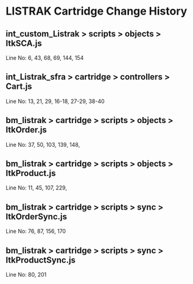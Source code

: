 # LISTRAK Cartridge Change History

## int_custom_Listrak > scripts > objects > ltkSCA.js
Line No: 6, 43, 68, 69, 144, 154

## int_Listrak_sfra > cartridge > controllers > Cart.js
Line No: 13, 21, 29, 16-18, 27-29, 38-40

## bm_listrak > cartridge > scripts > objects > ltkOrder.js 
Line No: 37, 50, 103, 139, 148, 

## bm_listrak > cartridge > scripts > objects > ltkProduct.js
Line No: 11, 45, 107, 229, 

## bm_listrak > cartridge > scripts > sync > ltkOrderSync.js
Line No: 76, 87, 156, 170

## bm_listrak > cartridge > scripts > sync > ltkProductSync.js 
Line No: 80, 201